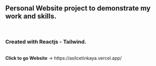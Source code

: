 <h2>Personal Website project to demonstrate my work and skills.</h2>
<br>
<h3>Created with Reactjs - Tailwind.</h3>
<br>
<b>Click to go Website</b> -> https://asilcetinkaya.vercel.app/

